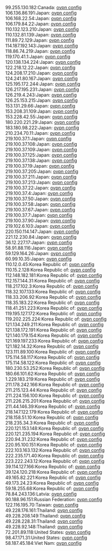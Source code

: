 99.255.130.182:Canada: [ovpn config](vpn/99_255_130_182.ovpn)  
106.136.86.191:Japan: [ovpn config](vpn/106_136_86_191.ovpn)  
106.168.22.54:Japan: [ovpn config](vpn/106_168_22_54.ovpn)  
106.179.84.22:Japan: [ovpn config](vpn/106_179_84_22.ovpn)  
110.132.123.210:Japan: [ovpn config](vpn/110_132_123_210.ovpn)  
110.132.81.139:Japan: [ovpn config](vpn/110_132_81_139.ovpn)  
111.89.72.129:Japan: [ovpn config](vpn/111_89_72_129.ovpn)  
114.187.192.143:Japan: [ovpn config](vpn/114_187_192_143.ovpn)  
118.86.74.219:Japan: [ovpn config](vpn/118_86_74_219.ovpn)  
119.170.41.1:Japan: [ovpn config](vpn/119_170_41_1.ovpn)  
120.138.134.224:Japan: [ovpn config](vpn/120_138_134_224.ovpn)  
122.218.12.22:Japan: [ovpn config](vpn/122_218_12_22.ovpn)  
124.208.17.210:Japan: [ovpn config](vpn/124_208_17_210.ovpn)  
124.241.80.167:Japan: [ovpn config](vpn/124_241_80_167.ovpn)  
125.195.172.244:Japan: [ovpn config](vpn/125_195_172_244.ovpn)  
126.217.195.231:Japan: [ovpn config](vpn/126_217_195_231.ovpn)  
126.219.4.243:Japan: [ovpn config](vpn/126_219_4_243.ovpn)  
126.25.153.215:Japan: [ovpn config](vpn/126_25_153_215.ovpn)  
153.131.29.66:Japan: [ovpn config](vpn/153_131_29_66.ovpn)  
153.208.31.109:Japan: [ovpn config](vpn/153_208_31_109.ovpn)  
153.228.42.55:Japan: [ovpn config](vpn/153_228_42_55.ovpn)  
180.220.221.29:Japan: [ovpn config](vpn/180_220_221_29.ovpn)  
183.180.98.222:Japan: [ovpn config](vpn/183_180_98_222.ovpn)  
210.234.70.11:Japan: [ovpn config](vpn/210_234_70_11.ovpn)  
219.100.37.1:Japan: [ovpn config](vpn/219_100_37_1.ovpn)  
219.100.37.108:Japan: [ovpn config](vpn/219_100_37_108.ovpn)  
219.100.37.109:Japan: [ovpn config](vpn/219_100_37_109.ovpn)  
219.100.37.125:Japan: [ovpn config](vpn/219_100_37_125.ovpn)  
219.100.37.138:Japan: [ovpn config](vpn/219_100_37_138.ovpn)  
219.100.37.19:Japan: [ovpn config](vpn/219_100_37_19.ovpn)  
219.100.37.205:Japan: [ovpn config](vpn/219_100_37_205.ovpn)  
219.100.37.211:Japan: [ovpn config](vpn/219_100_37_211.ovpn)  
219.100.37.213:Japan: [ovpn config](vpn/219_100_37_213.ovpn)  
219.100.37.22:Japan: [ovpn config](vpn/219_100_37_22.ovpn)  
219.100.37.4:Japan: [ovpn config](vpn/219_100_37_4.ovpn)  
219.100.37.50:Japan: [ovpn config](vpn/219_100_37_50.ovpn)  
219.100.37.58:Japan: [ovpn config](vpn/219_100_37_58.ovpn)  
219.100.37.67:Japan: [ovpn config](vpn/219_100_37_67.ovpn)  
219.100.37.7:Japan: [ovpn config](vpn/219_100_37_7.ovpn)  
219.100.37.90:Japan: [ovpn config](vpn/219_100_37_90.ovpn)  
219.102.6.103:Japan: [ovpn config](vpn/219_102_6_103.ovpn)  
220.150.114.147:Japan: [ovpn config](vpn/220_150_114_147.ovpn)  
221.12.230.84:Japan: [ovpn config](vpn/221_12_230_84.ovpn)  
36.12.227.17:Japan: [ovpn config](vpn/36_12_227_17.ovpn)  
58.91.88.116:Japan: [ovpn config](vpn/58_91_88_116.ovpn)  
59.129.164.26:Japan: [ovpn config](vpn/59_129_164_26.ovpn)  
60.99.10.35:Japan: [ovpn config](vpn/60_99_10_35.ovpn)  
110.12.0.45:Korea Republic of: [ovpn config](vpn/110_12_0_45.ovpn)  
110.15.2.128:Korea Republic of: [ovpn config](vpn/110_15_2_128.ovpn)  
112.148.182.181:Korea Republic of: [ovpn config](vpn/112_148_182_181.ovpn)  
112.157.144.31:Korea Republic of: [ovpn config](vpn/112_157_144_31.ovpn)  
118.217.102.3:Korea Republic of: [ovpn config](vpn/118_217_102_3.ovpn)  
118.32.107.133:Korea Republic of: [ovpn config](vpn/118_32_107_133.ovpn)  
118.33.206.92:Korea Republic of: [ovpn config](vpn/118_33_206_92.ovpn)  
118.35.183.22:Korea Republic of: [ovpn config](vpn/118_35_183_22.ovpn)  
118.41.251.223:Korea Republic of: [ovpn config](vpn/118_41_251_223.ovpn)  
119.195.127.172:Korea Republic of: [ovpn config](vpn/119_195_127_172.ovpn)  
119.202.225.224:Korea Republic of: [ovpn config](vpn/119_202_225_224.ovpn)  
121.134.249.211:Korea Republic of: [ovpn config](vpn/121_134_249_211.ovpn)  
121.138.172.191:Korea Republic of: [ovpn config](vpn/121_138_172_191.ovpn)  
121.140.179.154:Korea Republic of: [ovpn config](vpn/121_140_179_154.ovpn)  
121.169.197.233:Korea Republic of: [ovpn config](vpn/121_169_197_233.ovpn)  
121.182.14.32:Korea Republic of: [ovpn config](vpn/121_182_14_32.ovpn)  
123.111.89.100:Korea Republic of: [ovpn config](vpn/123_111_89_100.ovpn)  
175.114.58.117:Korea Republic of: [ovpn config](vpn/175_114_58_117.ovpn)  
175.114.58.122:Korea Republic of: [ovpn config](vpn/175_114_58_122.ovpn)  
180.230.53.252:Korea Republic of: [ovpn config](vpn/180_230_53_252.ovpn)  
180.66.101.62:Korea Republic of: [ovpn config](vpn/180_66_101_62.ovpn)  
1.229.183.219:Korea Republic of: [ovpn config](vpn/1_229_183_219.ovpn)  
211.178.242.166:Korea Republic of: [ovpn config](vpn/211_178_242_166.ovpn)  
211.215.123.44:Korea Republic of: [ovpn config](vpn/211_215_123_44.ovpn)  
211.224.156.100:Korea Republic of: [ovpn config](vpn/211_224_156_100.ovpn)  
211.226.215.201:Korea Republic of: [ovpn config](vpn/211_226_215_201.ovpn)  
211.44.146.39:Korea Republic of: [ovpn config](vpn/211_44_146_39.ovpn)  
218.147.122.179:Korea Republic of: [ovpn config](vpn/218_147_122_179.ovpn)  
218.158.51.10:Korea Republic of: [ovpn config](vpn/218_158_51_10.ovpn)  
218.235.34.3:Korea Republic of: [ovpn config](vpn/218_235_34_3.ovpn)  
220.121.153.148:Korea Republic of: [ovpn config](vpn/220_121_153_148.ovpn)  
220.121.235.194:Korea Republic of: [ovpn config](vpn/220_121_235_194.ovpn)  
220.94.31.232:Korea Republic of: [ovpn config](vpn/220_94_31_232.ovpn)  
220.95.100.151:Korea Republic of: [ovpn config](vpn/220_95_100_151.ovpn)  
222.103.163.132:Korea Republic of: [ovpn config](vpn/222_103_163_132.ovpn)  
222.235.171.40:Korea Republic of: [ovpn config](vpn/222_235_171_40.ovpn)  
223.222.243.12:Korea Republic of: [ovpn config](vpn/223_222_243_12.ovpn)  
39.114.127.166:Korea Republic of: [ovpn config](vpn/39_114_127_166.ovpn)  
39.124.120.218:Korea Republic of: [ovpn config](vpn/39_124_120_218.ovpn)  
49.165.82.221:Korea Republic of: [ovpn config](vpn/49_165_82_221.ovpn)  
49.173.24.23:Korea Republic of: [ovpn config](vpn/49_173_24_23.ovpn)  
59.18.255.68:Korea Republic of: [ovpn config](vpn/59_18_255_68.ovpn)  
78.84.243.136:Latvia: [ovpn config](vpn/78_84_243_136.ovpn)  
90.188.96.151:Russian Federation: [ovpn config](vpn/90_188_96_151.ovpn)  
122.116.195.70:Taiwan: [ovpn config](vpn/122_116_195_70.ovpn)  
49.228.176.161:Thailand: [ovpn config](vpn/49_228_176_161.ovpn)  
49.228.208.149:Thailand: [ovpn config](vpn/49_228_208_149.ovpn)  
49.228.228.31:Thailand: [ovpn config](vpn/49_228_228_31.ovpn)  
49.228.92.148:Thailand: [ovpn config](vpn/49_228_92_148.ovpn)  
72.201.89.118:United States: [ovpn config](vpn/72_201_89_118.ovpn)  
98.47.171.31:United States: [ovpn config](vpn/98_47_171_31.ovpn)  
58.187.45.184:Viet Nam: [ovpn config](vpn/58_187_45_184.ovpn)  

